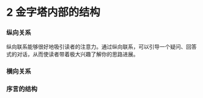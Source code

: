 # 2 金字塔内部的结构

### 纵向关系

纵向联系能够很好地吸引读者的注意力。通过纵向联系，可以引导一个疑问、回答式的对话，从而使读者带着极大兴趣了解你的思路进展。

### 横向关系



### 序言的结构

